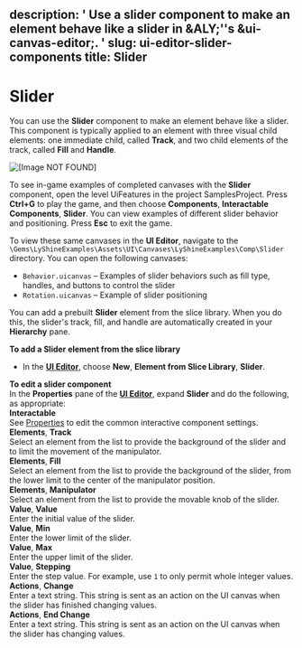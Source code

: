 description: ' Use a slider component to make an element behave like a slider in &ALY;''s
  &ui-canvas-editor;. '
slug: ui-editor-slider-components
title: Slider
---
# Slider<a name="ui-editor-slider-components"></a>

You can use the **Slider** component to make an element behave like a slider\. This component is typically applied to an element with three visual child elements: one immediate child, called **Track**, and two child elements of the track, called **Fill** and **Handle**\. 

![\[Image NOT FOUND\]](/images/game_ui_editor/ui-editor-slider-components.png)

To see in\-game examples of completed canvases with the **Slider** component, open the level UiFeatures in the project SamplesProject\. Press **Ctrl\+G** to play the game, and then choose **Components**, **Interactable Components**, **Slider**\. You can view examples of different slider behavior and positioning\. Press **Esc** to exit the game\.

To view these same canvases in the **UI Editor**, navigate to the `\Gems\LyShineExamples\Assets\UI\Canvases\LyShineExamples\Comp\Slider` directory\. You can open the following canvases:
+ `Behavior.uicanvas` – Examples of slider behaviors such as fill type, handles, and buttons to control the slider
+ `Rotation.uicanvas` – Example of slider positioning

You can add a prebuilt **Slider** element from the slice library\. When you do this, the slider's track, fill, and handle are automatically created in your **Hierarchy** pane\.

**To add a Slider element from the slice library**
+ In the [**UI Editor**](ui-editor-using.md), choose **New**, **Element from Slice Library**, **Slider**\.

**To edit a slider component**  
In the **Properties** pane of the [**UI Editor**](ui-editor-using.md), expand **Slider** and do the following, as appropriate:    
**Interactable**  
See [Properties](ui-editor-components-interactive-properties.md) to edit the common interactive component settings\.  
**Elements**, **Track**  
Select an element from the list to provide the background of the slider and to limit the movement of the manipulator\.  
**Elements**, **Fill**  
Select an element from the list to provide the background of the slider, from the lower limit to the center of the manipulator position\.  
**Elements**, **Manipulator**  
Select an element from the list to provide the movable knob of the slider\.  
**Value**, **Value**  
Enter the initial value of the slider\.  
**Value**, **Min**  
Enter the lower limit of the slider\.  
**Value**, **Max**  
Enter the upper limit of the slider\.  
**Value**, **Stepping**  
Enter the step value\. For example, use `1` to only permit whole integer values\.  
**Actions**, **Change**  
Enter a text string\. This string is sent as an action on the UI canvas when the slider has finished changing values\.  
**Actions**, **End Change**  
Enter a text string\. This string is sent as an action on the UI canvas when the slider has changing values\.